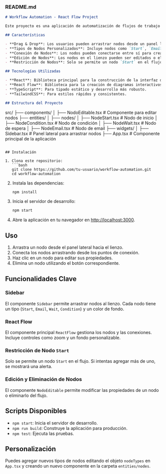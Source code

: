 

### README.md

```markdown
# Workflow Automation - React Flow Project

Este proyecto es una aplicación de automatización de flujos de trabajo construida con **React Flow**, una biblioteca para crear diagramas interactivos y flujos de trabajo visuales. La aplicación permite a los usuarios arrastrar y soltar nodos, conectarlos y personalizar sus propiedades.

## Características

- **Drag & Drop**: Los usuarios pueden arrastrar nodos desde un panel lateral y soltarlos en el lienzo.
- **Tipos de Nodos Personalizados**: Incluye nodos como `Start`, `Email`, `Wait` y `Condition`, cada uno con su propia funcionalidad.
- **Conexión de Nodos**: Los nodos pueden conectarse entre sí para crear flujos de trabajo.
- **Edición de Nodos**: Los nodos en el lienzo pueden ser editados o eliminados.
- **Restricción de Nodos**: Solo se permite un nodo `Start` en el flujo.

## Tecnologías Utilizadas

- **React**: Biblioteca principal para la construcción de la interfaz de usuario.
- **React Flow**: Biblioteca para la creación de diagramas interactivos.
- **TypeScript**: Para tipado estático y desarrollo más robusto.
- **TailwindCSS**: Para estilos rápidos y consistentes.

## Estructura del Proyecto

```
src/
├── components/
│   ├── NodoEditable.tsx       # Componente para editar nodos
├── entities/
│   ├── nodes/
│       ├── NodeStart.tsx      # Nodo de inicio
│       ├── NodeCondition.tsx  # Nodo de condición
│       ├── NodeWait.tsx       # Nodo de espera
│       ├── NodeEmail.tsx      # Nodo de email
├── widgets/
│   ├── Sidebar.tsx            # Panel lateral para arrastrar nodos
├── App.tsx                    # Componente principal de la aplicación
```

## Instalación

1. Clona este repositorio:
   ```bash
   git clone https://github.com/tu-usuario/workflow-automation.git
   cd workflow-automation
   ```

2. Instala las dependencias:
   ```bash
   npm install
   ```

3. Inicia el servidor de desarrollo:
   ```bash
   npm start
   ```

4. Abre la aplicación en tu navegador en [http://localhost:3000](http://localhost:3000).

## Uso

1. Arrastra un nodo desde el panel lateral hacia el lienzo.
2. Conecta los nodos arrastrando desde los puntos de conexión.
3. Haz clic en un nodo para editar sus propiedades.
4. Elimina un nodo utilizando el botón correspondiente.

## Funcionalidades Clave

### Sidebar
El componente `Sidebar` permite arrastrar nodos al lienzo. Cada nodo tiene un tipo (`Start`, `Email`, `Wait`, `Condition`) y un color de fondo.

### React Flow
El componente principal `ReactFlow` gestiona los nodos y las conexiones. Incluye controles como zoom y un fondo personalizable.

### Restricción de Nodo `Start`
Solo se permite un nodo `Start` en el flujo. Si intentas agregar más de uno, se mostrará una alerta.

### Edición y Eliminación de Nodos
El componente `NodoEditable` permite modificar las propiedades de un nodo o eliminarlo del flujo.

## Scripts Disponibles

- `npm start`: Inicia el servidor de desarrollo.
- `npm run build`: Construye la aplicación para producción.
- `npm test`: Ejecuta las pruebas.

## Personalización

Puedes agregar nuevos tipos de nodos editando el objeto `nodeTypes` en `App.tsx` y creando un nuevo componente en la carpeta `entities/nodes`.

